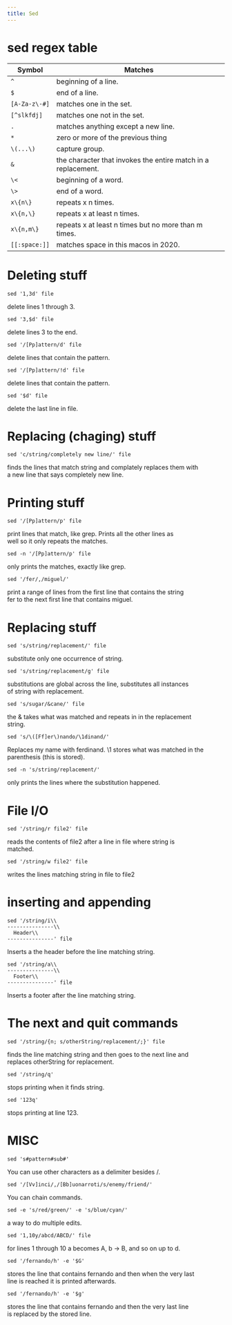 ```yaml
---
title: Sed
---
```


# sed regex table

| Symbol | Matches |
| ----------- | ----------- |
| `^` | beginning of a line. |
| `$` | end of a line. |
| `[A-Za-z\-#]` | matches one in the set. |
| `[^slkfdj]` | matches one not in the set. |
| `.` | matches anything except a new line. |
| `*` | zero or more of the previous thing |
| `\(...\)` | capture group. |
| `&` | the character that invokes the entire match in a replacement. |
| `\<` | beginning of a word. |
| `\>` | end of a word. |
| `x\{n\}` | repeats x n times. |
| `x\{n,\}` | repeats x at least n times. |
| `x\{n,m\}` | repeats x at least n times but no more than m times. |
| `[[:space:]]` | matches space in this macos in 2020. |

# Deleting stuff

```
sed '1,3d' file
```
delete lines 1 through 3. 

```
sed '3,$d' file
```
delete lines 3 to the end. 

```
sed '/[Pp]attern/d' file
```
delete lines that contain the pattern.

```
sed '/[Pp]attern/!d' file
```
delete lines that contain the pattern. 

```
sed '$d' file
```
delete the last line in file. 

# Replacing (chaging) stuff

```
sed 'c/string/completely new line/' file
```
finds the lines that match string and complately replaces them with\
a new line that says completely new line.


# Printing stuff

```
sed '/[Pp]attern/p' file 
```
print lines that match, like grep. Prints all the other lines as\
well so it only repeats the matches.

```
sed -n '/[Pp]attern/p' file
```
only prints the matches, exactly like grep.

```
sed '/fer/,/miguel/'
```
print a range of lines from the first line that contains the string\
fer to the next first line that contains miguel.


# Replacing stuff

```
sed 's/string/replacement/' file
```
substitute only one occurrence of string.

```
sed 's/string/replacement/g' file
```
substitutions are global across the line, substitutes all instances\
of string with replacement.

```
sed 's/sugar/&cane/' file
```
the & takes what was matched and repeats in in the replacement\
string.

```
sed 's/\([Ff]er\)nando/\1dinand/' 
```
Replaces my name with ferdinand. \1 stores what was matched in the
parenthesis \(this is stored\).

```
sed -n 's/string/replacement/'
```
only prints the lines where the substitution happened.

# File I/O

```
sed '/string/r file2' file
```
reads the contents of file2 after a line in file where string is\
matched.

```
sed '/string/w file2' file
```
writes the lines matching string in file to file2

# inserting and appending

```
sed '/string/i\\
---------------\\
  Header\\
---------------' file
```
Inserts a the header before the line matching string.

```
sed '/string/a\\
---------------\\
  Footer\\
---------------' file
```
Inserts a footer after the line matching string.

# The next and quit commands

```
sed '/string/{n; s/otherString/replacement/;}' file
```
finds the line matching string and then goes to the next line and\
replaces otherString for replacement.

```
sed '/string/q' 
```
stops printing when it finds string.

```
sed '123q' 
```
stops printing at line 123.


# MISC

```
sed 's#pattern#sub#'
```
You can use other characters as a delimiter besides /.

```
sed '/[Vv]inci/,/[Bb]uonarroti/s/enemy/friend/'
```
You can chain commands.

```
sed -e 's/red/green/' -e 's/blue/cyan/'
```
a way to do multiple edits.

```
sed '1,10y/abcd/ABCD/' file
```
for lines 1 through 10 a becomes A, b -> B, and so on up to d.

```
sed '/fernando/h' -e '$G'
```
stores the line that contains fernando and then when the very last\
line is reached it is printed afterwards.

```
sed '/fernando/h' -e '$g'
```
stores the line that contains fernando and then the very last line\
is replaced by the stored line.
